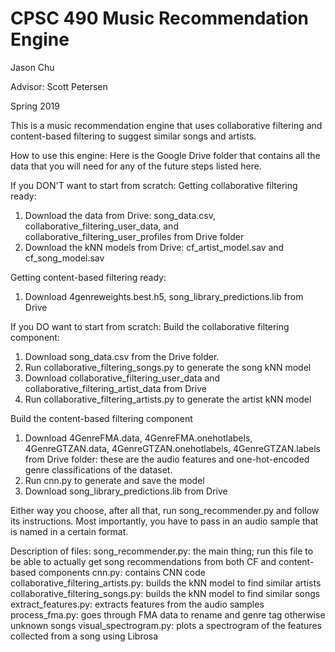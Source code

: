 # CPSC 490 Music Recommendation Engine
Jason Chu

Advisor: Scott Petersen

Spring 2019

This is a music recommendation engine that uses collaborative filtering and content-based filtering to suggest similar songs and artists.

How to use this engine:
Here is the Google Drive folder that contains all the data that you will need for any of the future steps listed here.

If you DON'T want to start from scratch:
Getting collaborative filtering ready:
1) Download the data from Drive: song_data.csv, collaborative_filtering_user_data, and collaborative_filtering_user_profiles from Drive folder
2) Download the kNN models from Drive: cf_artist_model.sav and cf_song_model.sav

Getting content-based filtering ready:
1) Download 4genreweights.best.h5, song_library_predictions.lib from Drive

If you DO want to start from scratch:
Build the collaborative filtering component:
1) Download song_data.csv from the Drive folder.
2) Run collaborative_filtering_songs.py to generate the song kNN model
3) Download collaborative_filtering_user_data and collaborative_filtering_artist_data from Drive
4) Run collaborative_filtering_artists.py to generate the artist kNN model

Build the content-based filtering component
1) Download 4GenreFMA.data, 4GenreFMA.onehotlabels, 4GenreGTZAN.data, 4GenreGTZAN.onehotlabels, 4GenreGTZAN.labels from Drive folder: these are the audio features and one-hot-encoded genre classifications of the dataset.
2) Run cnn.py to generate and save the model
3) Download song_library_predictions.lib from Drive

Either way you choose, after all that, run song_recommender.py and follow its instructions. Most importantly, you have to pass in an audio sample that is named in a certain format.

Description of files:
song_recommender.py: the main thing; run this file to be able to actually get song recommendations from both CF and content-based components
cnn.py: contains CNN code
collaborative_filtering_artists.py: builds the kNN model to find similar artists
collaborative_filtering_songs.py: builds the kNN model to find similar songs
extract_features.py: extracts features from the audio samples
process_fma.py: goes through FMA data to rename and genre tag otherwise unknown songs
visual_spectrogram.py: plots a spectrogram of the features collected from a song using Librosa
